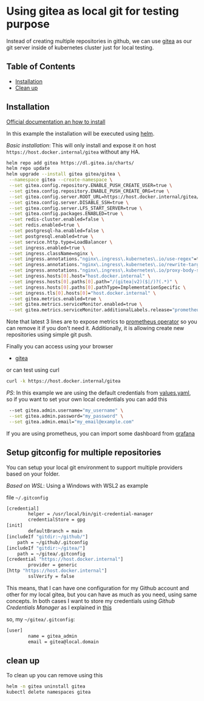 # Using gitea as local git for testing purpose

Instead of creating multiple repositories in github, we can use [gitea](https://about.gitea.com/) as our git server inside of kubernetes cluster just for local testing.

## Table of Contents

- [Installation](#installation)
- [Clean up](#clean-up)

## Installation

[Official documentation an how to install](https://docs.gitea.com/installation/install-on-kubernetes)

In this example the installation will be executed using [helm](https://helm.sh/).

*Basic installation*: This will only install and expose it on host `https://host.docker.internal/gitea` without any HA.

```bash
helm repo add gitea https://dl.gitea.io/charts/
helm repo update
helm upgrade --install gitea gitea/gitea \
 --namespace gitea --create-namespace \
 --set gitea.config.repository.ENABLE_PUSH_CREATE_USER=true \
 --set gitea.config.repository.ENABLE_PUSH_CREATE_ORG=true \
 --set gitea.config.server.ROOT_URL=https://host.docker.internal/gitea/ \
 --set gitea.config.server.DISABLE_SSH=true \
 --set gitea.config.server.LFS_START_SERVER=true \
 --set gitea.config.packages.ENABLED=true \
 --set redis-cluster.enabled=false \
 --set redis.enabled=true \
 --set postgresql-ha.enabled=false \
 --set postgresql.enabled=true \
 --set service.http.type=LoadBalancer \
 --set ingress.enabled=true \
 --set ingress.className=nginx \
 --set ingress.annotations."nginx\.ingress\.kubernetes\.io/use-regex"=true \
 --set ingress.annotations."nginx\.ingress\.kubernetes\.io/rewrite-target"=/\$3 \
 --set ingress.annotations."nginx\.ingress\.kubernetes\.io/proxy-body-size"=512m \
 --set ingress.hosts[0].host="host.docker.internal" \
 --set ingress.hosts[0].paths[0].path="/(gitea|v2)($|/)?(.*)" \
 --set ingress.hosts[0].paths[0].pathType=ImplementationSpecific \
 --set ingress.tls[0].hosts[0]="host.docker.internal" \
 --set gitea.metrics.enabled=true \
 --set gitea.metrics.serviceMonitor.enabled=true \
 --set gitea.metrics.serviceMonitor.additionalLabels.release="prometheus-stack"
 ```

Note that latest 3 lines are to expose metrics to [prometheus operator](https://github.com/prometheus-operator/prometheus-operator?tab=readme-ov-file#helm-chart) so you can remove it if you don't need it.
Additionally, it is allowing create new repositories using simple git push.

Finally you can access using your browser

- [gitea](https://host.docker.internal/gitea)

 or can test using curl

```bash
curl -k https://host.docker.internal/gitea
```

*PS*: In this example we are using the default credentials from [values.yaml](https://gitea.com/gitea/helm-chart/src/branch/main/values.yaml#L456), so if you want to set your own local credentials you can add this

```bash
 --set gitea.admin.username="my_username" \
 --set gitea.admin.password="my_password" \
 --set gitea.admin.email="my_email@example.com"
```

If you are using prometheus, you can import some dashboard from [grafana](https://grafana.com/grafana/dashboards/?search=gitea)

## Setup gitconfig for multiple repositories

You can setup your local git environment to support multiple providers based on your folder.

*Based on WSL*: Using a Windows with WSL2 as example

file `~/.gitconfig`

```bash
[credential]
        helper = /usr/local/bin/git-credential-manager
        credentialStore = gpg
[init]
        defaultBranch = main
[includeIf "gitdir:~/github/"]
    path = ~/github/.gitconfig
[includeIf "gitdir:~/gitea/"]
    path = ~/gitea/.gitconfig
[credential "https://host.docker.internal"]
        provider = generic
[http "https://host.docker.internal"]
        sslVerify = false
```

This means, that I can have one configuration for my Github account and other for my local gitea, but you can have as much as you need, using same concepts. In both cases I want to store my credentials using *Github Credentials Manager* as I explained in [this](https://github.com/mkilikrates/documentation/tree/main/GCM)

so, my `~/gitea/.gitconfig`:

```bash
[user]
        name = gitea_admin
        email = gitea@local.domain
```

## clean up

To clean up you can remove using this

```bash
helm -n gitea uninstall gitea
kubectl delete namespaces gitea
```
